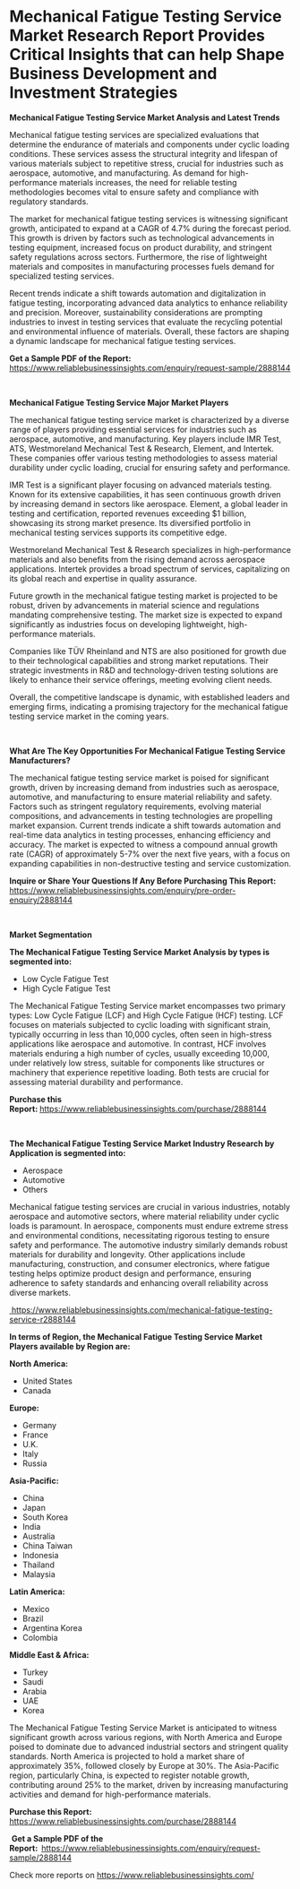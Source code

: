 <p><h1>Mechanical Fatigue Testing Service Market Research Report Provides Critical Insights that can help Shape Business Development and Investment Strategies</h1></p><p><strong>Mechanical Fatigue Testing Service Market Analysis and Latest Trends</strong></p>
<p><p>Mechanical fatigue testing services are specialized evaluations that determine the endurance of materials and components under cyclic loading conditions. These services assess the structural integrity and lifespan of various materials subject to repetitive stress, crucial for industries such as aerospace, automotive, and manufacturing. As demand for high-performance materials increases, the need for reliable testing methodologies becomes vital to ensure safety and compliance with regulatory standards.</p><p>The market for mechanical fatigue testing services is witnessing significant growth, anticipated to expand at a CAGR of 4.7% during the forecast period. This growth is driven by factors such as technological advancements in testing equipment, increased focus on product durability, and stringent safety regulations across sectors. Furthermore, the rise of lightweight materials and composites in manufacturing processes fuels demand for specialized testing services. </p><p>Recent trends indicate a shift towards automation and digitalization in fatigue testing, incorporating advanced data analytics to enhance reliability and precision. Moreover, sustainability considerations are prompting industries to invest in testing services that evaluate the recycling potential and environmental influence of materials. Overall, these factors are shaping a dynamic landscape for mechanical fatigue testing services.</p></p>
<p><strong>Get a Sample PDF of the Report:&nbsp;</strong> <a href="https://www.reliablebusinessinsights.com/enquiry/request-sample/2888144?utm_campaign=3043&utm_medium=2&utm_source=Github&utm_content=ia&utm_term=14032025&utm_id=mechanical-fatigue-testing-service">https://www.reliablebusinessinsights.com/enquiry/request-sample/2888144</a></p>
<p>&nbsp;</p>
<p><strong>Mechanical Fatigue Testing Service Major Market Players</strong></p>
<p><p>The mechanical fatigue testing service market is characterized by a diverse range of players providing essential services for industries such as aerospace, automotive, and manufacturing. Key players include IMR Test, ATS, Westmoreland Mechanical Test & Research, Element, and Intertek. These companies offer various testing methodologies to assess material durability under cyclic loading, crucial for ensuring safety and performance.</p><p>IMR Test is a significant player focusing on advanced materials testing. Known for its extensive capabilities, it has seen continuous growth driven by increasing demand in sectors like aerospace. Element, a global leader in testing and certification, reported revenues exceeding $1 billion, showcasing its strong market presence. Its diversified portfolio in mechanical testing services supports its competitive edge.</p><p>Westmoreland Mechanical Test & Research specializes in high-performance materials and also benefits from the rising demand across aerospace applications. Intertek provides a broad spectrum of services, capitalizing on its global reach and expertise in quality assurance. </p><p>Future growth in the mechanical fatigue testing market is projected to be robust, driven by advancements in material science and regulations mandating comprehensive testing. The market size is expected to expand significantly as industries focus on developing lightweight, high-performance materials. </p><p>Companies like TÜV Rheinland and NTS are also positioned for growth due to their technological capabilities and strong market reputations. Their strategic investments in R&D and technology-driven testing solutions are likely to enhance their service offerings, meeting evolving client needs. </p><p>Overall, the competitive landscape is dynamic, with established leaders and emerging firms, indicating a promising trajectory for the mechanical fatigue testing service market in the coming years.</p></p>
<p>&nbsp;</p>
<p><strong>What Are The Key Opportunities For Mechanical Fatigue Testing Service Manufacturers?</strong></p>
<p><p>The mechanical fatigue testing service market is poised for significant growth, driven by increasing demand from industries such as aerospace, automotive, and manufacturing to ensure material reliability and safety. Factors such as stringent regulatory requirements, evolving material compositions, and advancements in testing technologies are propelling market expansion. Current trends indicate a shift towards automation and real-time data analytics in testing processes, enhancing efficiency and accuracy. The market is expected to witness a compound annual growth rate (CAGR) of approximately 5-7% over the next five years, with a focus on expanding capabilities in non-destructive testing and service customization.</p></p>
<p><strong>Inquire or Share Your Questions If Any Before Purchasing This Report:</strong> <a href="https://www.reliablebusinessinsights.com/enquiry/pre-order-enquiry/2888144?utm_campaign=3043&utm_medium=2&utm_source=Github&utm_content=ia&utm_term=14032025&utm_id=mechanical-fatigue-testing-service">https://www.reliablebusinessinsights.com/enquiry/pre-order-enquiry/2888144</a></p>
<p>&nbsp;</p>
<p><strong>Market Segmentation</strong></p>
<p><strong>The Mechanical Fatigue Testing Service Market Analysis by types is segmented into:</strong></p>
<p><ul><li>Low Cycle Fatigue Test</li><li>High Cycle Fatigue Test</li></ul></p>
<p><p>The Mechanical Fatigue Testing Service market encompasses two primary types: Low Cycle Fatigue (LCF) and High Cycle Fatigue (HCF) testing. LCF focuses on materials subjected to cyclic loading with significant strain, typically occurring in less than 10,000 cycles, often seen in high-stress applications like aerospace and automotive. In contrast, HCF involves materials enduring a high number of cycles, usually exceeding 10,000, under relatively low stress, suitable for components like structures or machinery that experience repetitive loading. Both tests are crucial for assessing material durability and performance.</p></p>
<p><strong>Purchase this Report:&nbsp;</strong><a href="https://www.reliablebusinessinsights.com/purchase/2888144?utm_campaign=3043&utm_medium=2&utm_source=Github&utm_content=ia&utm_term=14032025&utm_id=mechanical-fatigue-testing-service">https://www.reliablebusinessinsights.com/purchase/2888144</a></p>
<p>&nbsp;</p>
<p><strong>The Mechanical Fatigue Testing Service Market Industry Research by Application is segmented into:</strong></p>
<p><ul><li>Aerospace</li><li>Automotive</li><li>Others</li></ul></p>
<p><p>Mechanical fatigue testing services are crucial in various industries, notably aerospace and automotive sectors, where material reliability under cyclic loads is paramount. In aerospace, components must endure extreme stress and environmental conditions, necessitating rigorous testing to ensure safety and performance. The automotive industry similarly demands robust materials for durability and longevity. Other applications include manufacturing, construction, and consumer electronics, where fatigue testing helps optimize product design and performance, ensuring adherence to safety standards and enhancing overall reliability across diverse markets.</p></p>
<p><a href="https://www.reliablebusinessinsights.com/mechanical-fatigue-testing-service-r2888144?utm_campaign=3043&utm_medium=2&utm_source=Github&utm_content=ia&utm_term=14032025&utm_id=mechanical-fatigue-testing-service">&nbsp;https://www.reliablebusinessinsights.com/mechanical-fatigue-testing-service-r2888144</a></p>
<p><strong>In terms of Region, the Mechanical Fatigue Testing Service Market Players available by Region are:</strong></p>
<p>
    <p> <strong> North America: </strong>
        <ul>
            <li>United States</li>
            <li>Canada</li>
        </ul>
        </p> 
    <p> <strong> Europe: </strong>
        <ul>
            <li>Germany</li>
            <li>France</li>
            <li>U.K.</li>
            <li>Italy</li>
            <li>Russia</li>
        </ul>
        </p> 
    <p> <strong> Asia-Pacific: </strong>
        <ul>
            <li>China</li>
            <li>Japan</li>
            <li>South Korea</li>
            <li>India</li>
            <li>Australia</li>
            <li>China Taiwan</li>
            <li>Indonesia</li>
            <li>Thailand</li>
            <li>Malaysia</li>
        </ul>
        </p> 
    <p> <strong> Latin America: </strong>
        <ul>
            <li>Mexico</li>
            <li>Brazil</li>
            <li>Argentina Korea</li>
            <li>Colombia</li>
        </ul>
        </p> 
    <p> <strong> Middle East & Africa: </strong>
        <ul>
            <li>Turkey</li>
            <li>Saudi</li>
            <li>Arabia</li>
            <li>UAE</li>
            <li>Korea</li>
        </ul>
    </p>
    </p>
<p><p>The Mechanical Fatigue Testing Service Market is anticipated to witness significant growth across various regions, with North America and Europe poised to dominate due to advanced industrial sectors and stringent quality standards. North America is projected to hold a market share of approximately 35%, followed closely by Europe at 30%. The Asia-Pacific region, particularly China, is expected to register notable growth, contributing around 25% to the market, driven by increasing manufacturing activities and demand for high-performance materials.</p></p>
<p><strong>Purchase this Report: </strong><a href="https://www.reliablebusinessinsights.com/purchase/2888144?utm_campaign=3043&utm_medium=2&utm_source=Github&utm_content=ia&utm_term=14032025&utm_id=mechanical-fatigue-testing-service">https://www.reliablebusinessinsights.com/purchase/2888144</a></p>
<p>&nbsp;<strong>Get a Sample PDF of the Report:&nbsp;&nbsp;</strong><a href="https://www.reliablebusinessinsights.com/enquiry/request-sample/2888144?utm_campaign=3043&utm_medium=2&utm_source=Github&utm_content=ia&utm_term=14032025&utm_id=mechanical-fatigue-testing-service">https://www.reliablebusinessinsights.com/enquiry/request-sample/2888144</a></p>
<p><strong></strong></p>
<p>Check more reports on <a href="https://www.reliablebusinessinsights.com/?utm_campaign=3043&utm_medium=2&utm_source=Github&utm_content=ia&utm_term=14032025&utm_id=mechanical-fatigue-testing-service">https://www.reliablebusinessinsights.com/</a></p>